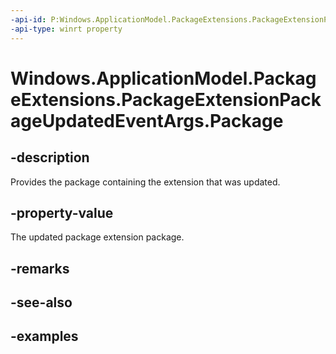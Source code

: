 ```yaml
---
-api-id: P:Windows.ApplicationModel.PackageExtensions.PackageExtensionPackageUpdatedEventArgs.Package
-api-type: winrt property
---
```


# Windows.ApplicationModel.PackageExtensions.PackageExtensionPackageUpdatedEventArgs.Package

<!--
public Windows.ApplicationModel.Package Package { get; }
-->

## -description

Provides the package containing the extension that was updated.

## -property-value

The updated package extension package.

## -remarks

## -see-also

## -examples
